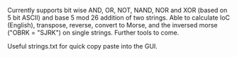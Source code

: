 Currently supports bit wise AND, OR, NOT, NAND, NOR and XOR (based on 5 bit ASCII) and base 5 mod 26 addition of two strings.
Able to calculate IoC (English), transpose, reverse, convert to Morse, and the inversed morse ("OBRK = "SJRK") on single strings.
Further tools to come.

Useful strings.txt for quick copy paste into the GUI.
